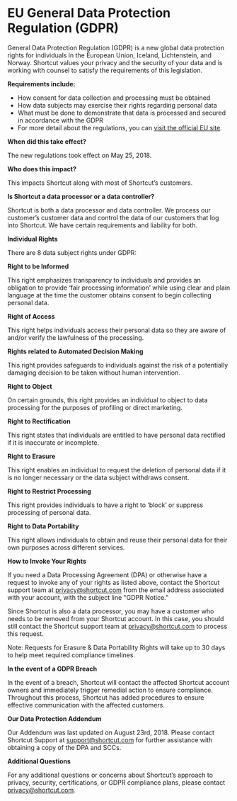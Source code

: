 # EU General Data Protection Regulation (GDPR)

General Data Protection Regulation (GDPR) is a new global data protection rights for individuals in the European Union, Iceland, Lichtenstein, and Norway. Shortcut values your privacy and the security of your data and is working with counsel to satisfy the requirements of this legislation.

**Requirements include:**

* How consent for data collection and processing must be obtained
* How data subjects may exercise their rights regarding personal data
* What must be done to demonstrate that data is processed and secured in accordance with the GDPR
* For more detail about the regulations, you can [visit the official EU site](https://gdpr.eu/).

**When did this take effect?**

The new regulations took effect on May 25, 2018.

**Who does this impact?**

This impacts Shortcut along with most of Shortcut’s customers.

**Is Shortcut a data processor or a data controller?**

Shortcut is both a data processor and data controller. We process our customer’s customer data and control the data of our customers that log into Shortcut. We have certain requirements and liability for both.

**Individual Rights**

There are 8 data subject rights under GDPR:

**Right to be Informed**

This right emphasizes transparency to individuals and provides an obligation to provide ‘fair processing information’ while using clear and plain language at the time the customer obtains consent to begin collecting personal data.

**Right of Access**

This right helps individuals access their personal data so they are aware of and/or verify the lawfulness of the processing.

**Rights related to Automated Decision Making**

This right provides safeguards to individuals against the risk of a potentially damaging decision to be taken without human intervention.

**Right to Object**

On certain grounds, this right provides an individual to object to data processing for the purposes of profiling or direct marketing.

**Right to Rectification**

This right states that individuals are entitled to have personal data rectified if it is inaccurate or incomplete.

**Right to Erasure**

This right enables an individual to request the deletion of personal data if it is no longer necessary or the data subject withdraws consent.

**Right to Restrict Processing**

This right provides individuals to have a right to ‘block’ or suppress processing of personal data.

**Right to Data Portability**

This right allows individuals to obtain and reuse their personal data for their own purposes across different services.&#x20;

**How to Invoke Your Rights**

If you need a Data Processing Agreement (DPA) or otherwise have a request to invoke any of your rights as listed above, contact the Shortcut support team at privacy@shortcut.com from the email address associated with your account, with the subject line "GDPR Notice."

Since Shortcut is also a data processor, you may have a customer who needs to be removed from your Shortcut account. In this case, you should still contact the Shortcut support team at privacy@shortcut.com to process this request.

Note: Requests for Erasure & Data Portability Rights will take up to 30 days to help meet required compliance timelines.

**In the event of a GDPR Breach**

In the event of a breach, Shortcut will contact the affected Shortcut account owners and immediately trigger remedial action to ensure compliance. Throughout this process, Shortcut has added procedures to ensure effective communication with the affected customers.

**Our Data Protection Addendum**

Our Addendum was last updated on August 23rd, 2018. Please contact Shortcut Support at support@shortcut.com for further assistance with obtaining a copy of the DPA and SCCs.&#x20;

**Additional Questions**

For any additional questions or concerns about Shortcut’s approach to privacy, security, certifications, or GDPR compliance plans, please contact privacy@shortcut.com.
